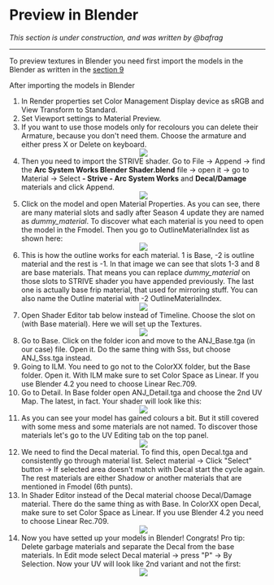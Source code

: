 # Preview in Blender
*This section is under construction, and was written by @bafrag*
<hr>

To preview textures in Blender you need first import the models in the Blender as written in the [section 9](modding-mesh\mesh-importing.md)

After importing the models in Blender
1. In Render properties set Color Management Display device as sRGB and View Transform to Standard.
2. Set Viewport settings to Material Preview.
3. If you want to use those models only for recolours you can delete their Armature, because you don't need them. Choose the armature and either press X or Delete on keyboard. <div align="center"><img src="images/Just-installed-model.png"></div>
4. Then you need to import the STRIVE shader. Go to File -> Append -> find the **Arc System Works Blender Shader.blend** file -> open it -> go to Material -> Select **- Strive - Arc System Works** and **Decal/Damage** materials and click Append. <div align="center"><img src="images/Shader.png"></div>
5. Click on the model and open Material Properties. As you can see, there are many material slots and sadly after Season 4 update they are named as *dummy_material*. To discover what each material is you need to open the model in the Fmodel. Then you go to OutlineMaterialIndex list as shown here: <div align="center"><img src="images/OutlineMaterialIndex.png"></div>
6. This is how the outline works for each material. 1 is Base, -2 is outline material and the rest is -1. In that image we can see that slots 1-3 and 8 are base materials. That means you can replace *dummy_material* on those slots to STRIVE shader you have appended previously. The last one is actually base frip material, that used for mirroring stuff. You can also name the Outline material with -2 OutlineMaterialIndex. <div align="center"><img src="images/Base-Outline.png"></div>
7. Open Shader Editor tab below instead of Timeline. Choose the slot on (with Base material). Here we will set up the Textures. <div align="center"><img src="images/Shader-Not-Setted-Up.png"></div>
8. Go to Base. Click on the folder icon and move to the ANJ_Base.tga (in our case) file. Open it. Do the same thing with Sss, but choose ANJ_Sss.tga instead.
9. Going to ILM. You need to go not to the ColorXX folder, but the Base folder. Open it. With ILM make sure to set Color Space as Linear. If you use Blender 4.2 you need to choose Linear Rec.709.
10. Go to Detail. In Base folder open ANJ_Detail.tga and choose the 2nd UV Map. The latest, in fact. Your shader will look like this: <div align="center"><img src="images/Shader-Setted-Up.png"></div>
11. As you can see your model has gained colours a bit. But it still covered with some mess and some materials are not named. To discover those materials let's go to the UV Editing tab on the top panel. <div align="center"><img src="images/UV-Editor-Mess.png"></div>
12. We need to find the Decal material. To find this, open Decal.tga and consistently go through material list. Select material -> Click "Select" button -> If selected area doesn't match with Decal start the cycle again. The rest materials are either Shadow or another materials that are mentioned in Fmodel (6th punts).
13. In Shader Editor instead of the Decal material choose Decal/Damage material. There do the same thing as with Base. In ColorXX open Decal, make sure to set Color Space as Linear. If you use Blender 4.2 you need to choose Linear Rec.709. <div align="center"><img src="images/Decal-Setted-Up.png"></div>
14. Now you have setted up your models in Blender! Congrats! Pro tip: Delete garbage materials and separate the Decal from the base materials. In Edit mode select Decal material -> press "P" -> By Selection. Now your UV will look like 2nd variant and not the first: <div align="center"><img src="images/Before-After.png"></div>
